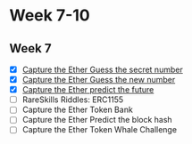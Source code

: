 # Week 7-10

## Week 7

- [x]  [Capture the Ether Guess the secret number](https://github.com/tommyrharper/capture-the-ether-foundry/blob/master/GuessSecretNumber/src/GuessSecretNumber.sol)
- [x]  [Capture the Ether Guess the new number](https://github.com/tommyrharper/capture-the-ether-foundry/blob/master/GuessNewNumber/src/GuessNewNumber.sol)
- [x]  [Capture the Ether predict the future](https://github.com/tommyrharper/capture-the-ether-foundry/blob/master/PredictTheFuture/src/PredictTheFuture.sol)
- [ ]  RareSkills Riddles: ERC1155
- [ ]  Capture the Ether Token Bank
- [ ]  Capture the Ether Predict the block hash
- [ ]  Capture the Ether Token Whale Challenge
